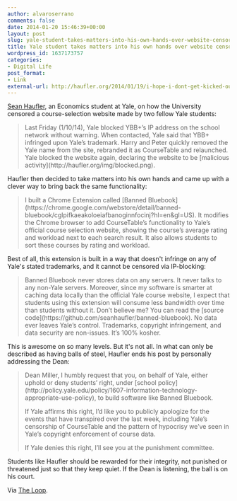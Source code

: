 ```yaml
---
author: alvaroserrano
comments: false
date: 2014-01-20 15:46:39+00:00
layout: post
slug: yale-student-takes-matters-into-his-own-hands-over-website-censorship
title: Yale student takes matters into his own hands over website censorship
wordpress_id: 1637173757
categories:
- Digital Life
post_format:
- Link
external-url: http://haufler.org/2014/01/19/i-hope-i-dont-get-kicked-out-of-yale-for-this/
---
```


[Sean Haufler](http://haufler.org), an Economics student at Yale, on how the University censored a course-selection website made by two fellow Yale students:



<blockquote>Last Friday (1/10/14), Yale blocked YBB+’s IP address on the school network without warning. When contacted, Yale said that YBB+ infringed upon Yale’s trademark. Harry and Peter quickly removed the Yale name from the site, rebranded it as CourseTable and relaunched. Yale blocked the website again, declaring the website to be [malicious activity](http://haufler.org/img/blocked.png).</blockquote>



Haufler then decided to take matters into his own hands and came up with a clever way to bring back the same functionality:



<blockquote>I built a Chrome Extension called [Banned Bluebook](https://chrome.google.com/webstore/detail/banned-bluebook/cglpifkaeakoloeiafbanoginnfocinj?hl=en&gl=US). It modifies the Chrome browser to add CourseTable’s functionality to Yale’s official course selection website, showing the course’s average rating and workload next to each search result. It also allows students to sort these courses by rating and workload.</blockquote>



Best of all, this extension is built in a way that doesn't infringe on any of Yale's stated trademarks, and it cannot be censored via IP-blocking:



<blockquote>Banned Bluebook never stores data on any servers. It never talks to any non-Yale servers. Moreover, since my software is smarter at caching data locally than the official Yale course website, I expect that students using this extension will consume less bandwidth over time than students without it. Don’t believe me? You can read the [source code](https://github.com/seanhaufler/banned-bluebook). No data ever leaves Yale’s control. Trademarks, copyright infringement, and data security are non-issues. It’s 100% kosher.</blockquote>



This is awesome on so many levels. But it's not all. In what can only be described as having balls of steel, Haufler ends his post by personally addressing the Dean:



<blockquote>Dean Miller, I humbly request that you, on behalf of Yale, either uphold or deny students’ right, under [school policy](http://policy.yale.edu/policy/1607-information-technology-appropriate-use-policy), to build software like Banned Bluebook.

If Yale affirms this right, I’d like you to publicly apologize for the events that have transpired over the last week, including Yale’s censorship of CourseTable and the pattern of hypocrisy we’ve seen in Yale’s copyright enforcement of course data.

If Yale denies this right, I’ll see you at the punishment committee.</blockquote>



Students like Haufler should be rewarded for their integrity, not punished or threatened just so that they keep quiet. If the Dean is listening, the ball is on his court.

Via [The Loop](http://www.loopinsight.com/2014/01/20/bold-move-to-counter-yales-blocking-of-a-student-course-selection-web-site/).
